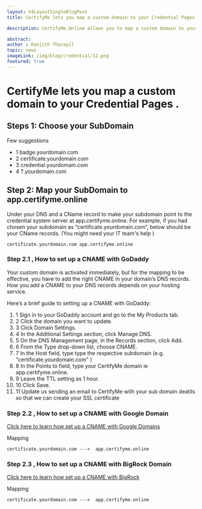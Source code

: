 ```yaml
---
layout: V4LayoutSingleBlogPost
title: CertifyMe lets you map a custom domain to your Credential Pages .

description: CertifyMe.Online allows you to map a custom domain to your Credential Pages, enhancing your brand presence.

abstract: 
author : Ranjith Tharayil
topic: news
imageLink: /img/blog/credential/12.png
featured: true
---
```


# CertifyMe lets you map a custom domain to your Credential Pages .



## Steps 1: Choose your SubDomain
Few suggestions
* 1 badge.yourdomain.com
* 2 certificate.yourdomain.com
* 3 credential.yourdomain.com
* 4 ?.yourdomain.com


## Step 2: Map your SubDomain to app.certifyme.online
Under your DNS and a CName record to make your subdomain point to the credential system server at app.certifyme.online. For example, if you had chosen your subdomain as “certificate.yourdomain.com”, below should be your CName records. (You might need your IT team's help )

```
certificate.yourdomain.com app.certifyme.online

```

### Step 2.1 , How to set up a CNAME with GoDaddy

Your custom domain is activated immediately, but for the mapping to be effective, you have to add the right CNAME in your domain’s DNS records. How you add a CNAME to your DNS records depends on your hosting service.


Here’s a brief guide to setting up a CNAME with GoDaddy:

1. 1 Sign in to your GoDaddy account and go to the My Products tab.
2. 2 Click the domain you want to update.
3. 3 Click Domain Settings.
4. 4 In the Additional Settings section, click Manage DNS.
5. 5 On the DNS Management page, in the Records section, click Add.
6. 6 From the Type drop-down list, choose CNAME.
7. 7 In the Host field, type type the respective subdomain  (e.g. "certificate.yourdomain.com" )
8. 8 In the Points to field, type your CertifyMe domain  ie  app.certifyme.online.
9. 9 Leave the TTL setting as 1 hour.
10. 10 Click Save.
11. 11 Update us sending an email to CertifyMe with  your sub domain deatils so that we can create your SSL certificate

### Step 2.2 , How to set up a CNAME with Google Domain

[Click here to learn how set up a CNAME with Google Domains](https://support.google.com/a/answer/47283?hl=en)

Mapping 

```
certificate.yourdomain.com --->  app.certifyme.online

```

### Step 2.3  , How to set up a CNAME with BigRock Domain

[Click here to learn how set up a CNAME with BigRock](https://support.bigrock.com/index.php?/Knowledgebase/Article/View/1217/5/adding-a-cname-record-on-dns-management)

Mapping 

```
certificate.yourdomain.com --->  app.certifyme.online

```

